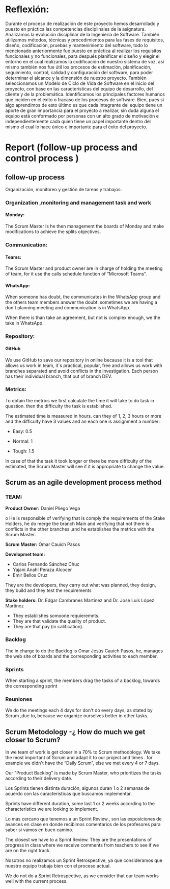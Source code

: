 # Reflexión:

Durante el proceso de realización de este proyecto hemos desarrollado   y puesto en práctica las competencias disciplinales de la asignatura. Analizamos la evolución disciplinar de la Ingeniería de Software. También utilizamos métodos, técnicas y procedimientos para las fases de requisitos, diseño, codificación, pruebas y mantenimiento del software, todo lo mencionado anteriormente fue puesto en práctica  al realizar los requisitos   funcionales y no funcionales, para después planificar el diseño y elegir el entorno en el cual realizamos   la codificación de nuestro sistema de voz, así mismo también nos fue útil  los procesos de estimación, planificación, seguimiento, control, calidad y configuración del software, para poder  determinar el alcance y la dimensión de nuestro proyecto. También seleccionamos un Modelo de Ciclo de Vida de Software en el inicio del proyecto, con base en las características del equipo de desarrollo, del cliente y de la problemática. Identificamos los principales factores humanos que inciden en el éxito o fracaso de los procesos de software. Bien, pues si algo aprendimos de esto último es que cada integrante del equipo tiene un aporte de gran importancia para el proyecto a realizar, sin duda alguna el equipo está conformado por personas con un alto grado de motivación e independientemente cada quien tiene un papel importante dentro del mismo el cual lo hace único e importante para el éxito del proyecto.



# Report (follow-up process and control process )

## follow-up process

Organización, monitoreo y gestión de tareas y trabajos: 
### Organization ,monitoring  and management task and work
#### Monday:

The Scrum Master is he then management the boards of Monday and make modifications to achieve the splits objectives.

### Communication:
#### Teams:

The Scrum Master and product owner are in charge of holding the meeting of team, for it use the  calls schedule function   of “Microsoft Teams”.

#### WhatsApp:


When someone has doubt, the communicates in the WhatsApp group and the others team members answer the doubt. sometimes we are having a don't planning meeting and communication is in WhatsApp.

When there is than take an agreement, but not is complex enough, we the take in WhatsApp.

### Repository:

#### GitHub

We use GitHub to save our repository in online because it is a tool that allows us work in team, it`s practical, popular, free and allows us work with branches separated and avoid conflicts in the investigation. Each person has their individual branch, that out of branch DEV.

### Metrics:

To obtain the metrics we first calculate the time it will take to do task in question. then the difficulty the task is established.

The estimated time is measured in hours. can they of 1, 2, 3 hours or more and the difficulty have 3 values and an each one is assignment a number:

* Easy: 0.5

* Normal: 1

* Tough: 1.5

In case of that the task it took longer or there be more difficulty of the estimated, the Scrum Master will see if it is appropriate to change the value.


## Scrum as an  agile development process  method 
### TEAM:

**Product Owner:** Daniel Pliego Vega

o	He is responsible of verifying that is comply the requirements of the Stake Holders, he do merge  the branch Main and verifying  that not there is conflicts in the other  branches ,and he establishes  the metrics  with the Scrum Master.

**Scrum Master:** Omar Cauich Pasos

**Developmet team:**
* Carlos Fernando Sánchez Chuc
* Yajani Anahí Peraza Alcocer
* Emir Bellos Cruz


They are the developers, they carry out what was planned, they design, they build and they test the requirements

**Stake holders:** Dr. Edgar Cambranes Martínez  and   Dr. José Luís López Martínez

* They establishes  somoone  requieremnts.
* They are  that validate the quality  of product. 
* They are that pay (in calification).

### Backlog

The in charge to do the Backlog is Omar Jesús Cauich Pasos, he, manages the web site of boards and the corresponding activities to each member.

### Sprints

When starting a sprint, the members drag the tasks of a backlog, towards the corresponding sprint

### Reuniones

We do the  meetings   each 4 days  for don't do every days, as stated by Scrum ,due to, because we organize ourselves better in other tasks.

## Scrum Metodology -¿ How do much we get closer to Scrum?

In we team of work is get closer  in a 70%  to Scrum methodology. We take the most important of Scrum and adapt it to our project and times . for example  we didn't  have  the “Daily Scrum”, else we met every 4 or 7 days. 

Our "Product Backlog" is made by Scrum Master, who prioritizes the tasks according to their delivery date.

Los Sprints tienen distinta duración, algunos duran 1 o 2 semanas de acuerdo con las características que buscamos implementar.

Sprints have different duration, some last 1 or 2 weeks according to the characteristics we are looking to implement.

Lo más cercano que tenemos a un Sprint Review., son las exposiciones de avances en clase en donde recibimos comentarios de los profesores para saber si vamos en buen camino.

The closest we have to a Sprint Review. They are the presentations of progress in class where we receive comments from teachers to see if we are on the right track.

Nosotros no realizamos un Sprint Retrospective, ya que consideramos que nuestro equipo trabaja bien con el proceso actual.

We do not do a Sprint Retrospective, as we consider that our team works well with the current process.


